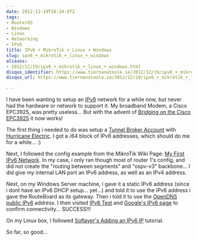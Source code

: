 ```yaml
---
date: 2012-12-19T16:24:07Z
tags:
- RouterOS
- Windows
- Linux
- Networking
- IPv6
title: IPv6 + MikroTik + Linux + Windows
slug: ipv6_+_mikrotik_+_linux_+_windows
aliases:
- 2012/12/19/ipv6_+_mikrotik_+_linux_+_windows.html
disqus_identifier: https://www.tiernanotoole.ie/2012/12/19/ipv6_+_mikrotik_+_linux_+_windows.html
disqus_url: https://www.tiernanotoole.ie/2012/12/19/ipv6_+_mikrotik_+_linux_+_windows.html

---
```

 I have been wanting to setup an [IPv6][1] network for a while now, but never had the hardware or network to support it. My broadband Modem, a Cisco EPC3925, was pretty useless... But with the advent of [Bridging on the Cisco EPC3925][2] it now works!

The first thing i needed to do was setup a [Tunnel Broker Account][5] with [Hurricane Electric][6]. I got a /64 block of IPv6 addresses, which should do me for a while... :) 

Next, I followed the config example from the MikroTik Wiki Page: [My First IPv6 Network][4]. In my case, i only ran though most of router 1's config, and did not create the "routing between segments" and "ospv-v3" backbone... I did give my internal LAN port an IPv6 address, as well as an IPv4 address. 

Next, on my Windows Server machine, i gave it a static IPv6 address (since i dont have an IPv6 DHCP setup... yet...) and told it to use the IPv6 address i gave the RouteBoard as its gateway. Then i told it to use the [OpenDNS][7] [public IPv6][8] address. I then visited [IPv6 Test][9] and [Google's IPv6 page][10] to confirm connectivity... SUCCESS!!!

On my Linux box, I followed [Soflayer's Adding an IPv6 IP][11] tutorial. 

So far, so good... 

[1]:http://en.wikipedia.org/wiki/Ipv6
[2]:http://tiernanotoole.ie/2012/10/02/Enabling-true-briding-mode-on-Cisco-EPC3925.html
[3]:http://knowledgelayer.softlayer.com/questions/468/Adding+IPv6+to+Ubuntu+systems
[4]:http://wiki.mikrotik.com/wiki/Manual:My_First_IPv6_Network
[5]:http://www.tunnelbroker.net/
[6]:http://www.he.net
[7]:http://www.opendns.com
[8]:http://www.opendns.com/ipv6
[9]:http://www.ipv6-test.com
[10]:http://ipv6.google.com
[11]:http://knowledgelayer.softlayer.com/questions/468/Adding+IPv6+to+Ubuntu+systems
